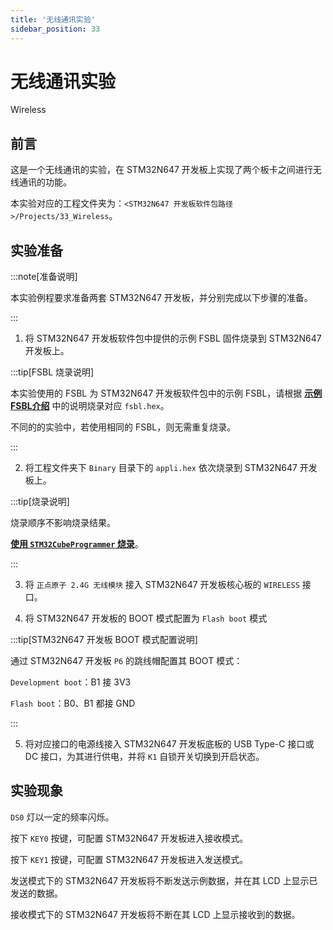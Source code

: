 ```yaml
---
title: '无线通讯实验'
sidebar_position: 33
---
```


# 无线通讯实验

Wireless

## 前言

这是一个无线通讯的实验，在 STM32N647 开发板上实现了两个板卡之间进行无线通讯的功能。

本实验对应的工程文件夹为：`<STM32N647 开发板软件包路径>/Projects/33_Wireless`。

## 实验准备

:::note[准备说明]

本实验例程要求准备两套 STM32N647 开发板，并分别完成以下步骤的准备。

:::

1. 将 STM32N647 开发板软件包中提供的示例 FSBL 固件烧录到 STM32N647 开发板上。

:::tip[FSBL 烧录说明]

本实验使用的 FSBL 为 STM32N647 开发板软件包中的示例 FSBL，请根据 [**示例 FSBL介绍**](../start-guide/software-package/software-package.md#fsbl) 中的说明烧录对应 `fsbl.hex`。

不同的的实验中，若使用相同的 FSBL，则无需重复烧录。

:::

2. 将工程文件夹下 `Binary` 目录下的 `appli.hex` 依次烧录到 STM32N647 开发板上。

:::tip[烧录说明]

烧录顺序不影响烧录结果。

[**使用 `STM32CubeProgrammer` 烧录**](../start-guide/start-development/step-by-step.md#step-3-使用-stm32cubeprogrammer-烧录)。

:::

3. 将 `正点原子 2.4G 无线模块` 接入 STM32N647 开发板核心板的 `WIRELESS` 接口。

4. 将 STM32N647 开发板的 BOOT 模式配置为 `Flash boot` 模式

:::tip[STM32N647 开发板 BOOT 模式配置说明]

通过 STM32N647 开发板 `P6` 的跳线帽配置其 BOOT 模式：

`Development boot`：B1 接 3V3

`Flash boot`：B0、B1 都接 GND

:::

5. 将对应接口的电源线接入 STM32N647 开发板底板的 USB Type-C 接口或 DC 接口，为其进行供电，并将 `K1` 自锁开关切换到开启状态。

## 实验现象

`DS0` 灯以一定的频率闪烁。

按下 `KEY0` 按键，可配置 STM32N647 开发板进入接收模式。

按下 `KEY1` 按键，可配置 STM32N647 开发板进入发送模式。

发送模式下的 STM32N647 开发板将不断发送示例数据，并在其 LCD 上显示已发送的数据。

接收模式下的 STM32N647 开发板将不断在其 LCD 上显示接收到的数据。
